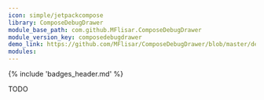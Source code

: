 ```yaml
---
icon: simple/jetpackcompose
library: ComposeDebugDrawer
module_base_path: com.github.MFlisar.ComposeDebugDrawer
module_version_key: composedebugdrawer
demo_link: https://github.com/MFlisar/ComposeDebugDrawer/blob/master/demo/src/main/java/com/michaelflisar/composedebugdrawer/demo
modules:
---
```


{% include 'badges_header.md' %}

TODO